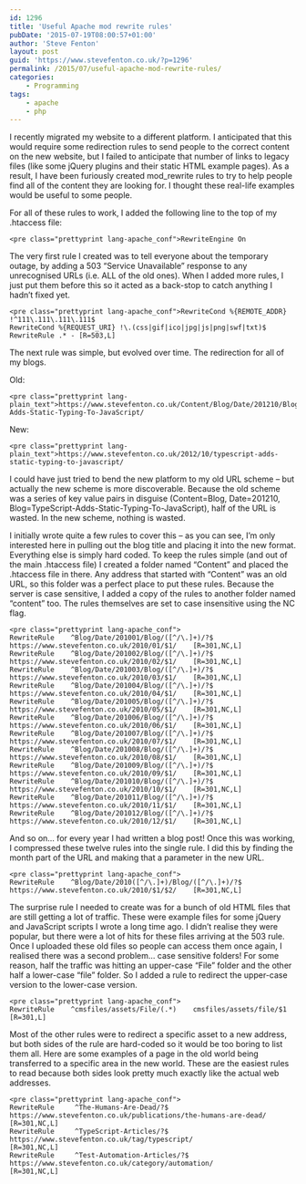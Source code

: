 ```yaml
---
id: 1296
title: 'Useful Apache mod rewrite rules'
pubDate: '2015-07-19T08:00:57+01:00'
author: 'Steve Fenton'
layout: post
guid: 'https://www.stevefenton.co.uk/?p=1296'
permalink: /2015/07/useful-apache-mod-rewrite-rules/
categories:
    - Programming
tags:
    - apache
    - php
---
```


I recently migrated my website to a different platform. I anticipated that this would require some redirection rules to send people to the correct content on the new website, but I failed to anticipate that number of links to legacy files (like some jQuery plugins and their static HTML example pages). As a result, I have been furiously created mod\_rewrite rules to try to help people find all of the content they are looking for. I thought these real-life examples would be useful to some people.

For all of these rules to work, I added the following line to the top of my .htaccess file:

```
<pre class="prettyprint lang-apache_conf">RewriteEngine On
```

The very first rule I created was to tell everyone about the temporary outage, by adding a 503 “Service Unavailable” response to any unrecognised URLs (i.e. ALL of the old ones). When I added more rules, I just put them before this so it acted as a back-stop to catch anything I hadn’t fixed yet.

```
<pre class="prettyprint lang-apache_conf">RewriteCond %{REMOTE_ADDR} !^111\.111\.111\.111$
RewriteCond %{REQUEST_URI} !\.(css|gif|ico|jpg|js|png|swf|txt)$
RewriteRule .* - [R=503,L]
```

The next rule was simple, but evolved over time. The redirection for all of my blogs.

Old:

```
<pre class="prettyprint lang-plain_text">https://www.stevefenton.co.uk/Content/Blog/Date/201210/Blog/TypeScript-Adds-Static-Typing-To-JavaScript/
```

New:

```
<pre class="prettyprint lang-plain_text">https://www.stevefenton.co.uk/2012/10/typescript-adds-static-typing-to-javascript/
```

I could have just tried to bend the new platform to my old URL scheme – but actually the new scheme is more discoverable. Because the old scheme was a series of key value pairs in disguise (Content=Blog, Date=201210, Blog=TypeScript-Adds-Static-Typing-To-JavaScript), half of the URL is wasted. In the new scheme, nothing is wasted.

I initially wrote quite a few rules to cover this – as you can see, I’m only interested here in pulling out the blog title and placing it into the new format. Everything else is simply hard coded. To keep the rules simple (and out of the main .htaccess file) I created a folder named “Content” and placed the .htaccess file in there. Any address that started with “Content” was an old URL, so this folder was a perfect place to put these rules. Because the server is case sensitive, I added a copy of the rules to another folder named “content” too. The rules themselves are set to case insensitive using the NC flag.

```
<pre class="prettyprint lang-apache_conf">
RewriteRule    ^Blog/Date/201001/Blog/([^/\.]+)/?$    https://www.stevefenton.co.uk/2010/01/$1/    [R=301,NC,L] 
RewriteRule    ^Blog/Date/201002/Blog/([^/\.]+)/?$    https://www.stevefenton.co.uk/2010/02/$1/    [R=301,NC,L] 
RewriteRule    ^Blog/Date/201003/Blog/([^/\.]+)/?$    https://www.stevefenton.co.uk/2010/03/$1/    [R=301,NC,L] 
RewriteRule    ^Blog/Date/201004/Blog/([^/\.]+)/?$    https://www.stevefenton.co.uk/2010/04/$1/    [R=301,NC,L] 
RewriteRule    ^Blog/Date/201005/Blog/([^/\.]+)/?$    https://www.stevefenton.co.uk/2010/05/$1/    [R=301,NC,L] 
RewriteRule    ^Blog/Date/201006/Blog/([^/\.]+)/?$    https://www.stevefenton.co.uk/2010/06/$1/    [R=301,NC,L] 
RewriteRule    ^Blog/Date/201007/Blog/([^/\.]+)/?$    https://www.stevefenton.co.uk/2010/07/$1/    [R=301,NC,L] 
RewriteRule    ^Blog/Date/201008/Blog/([^/\.]+)/?$    https://www.stevefenton.co.uk/2010/08/$1/    [R=301,NC,L] 
RewriteRule    ^Blog/Date/201009/Blog/([^/\.]+)/?$    https://www.stevefenton.co.uk/2010/09/$1/    [R=301,NC,L] 
RewriteRule    ^Blog/Date/201010/Blog/([^/\.]+)/?$    https://www.stevefenton.co.uk/2010/10/$1/    [R=301,NC,L] 
RewriteRule    ^Blog/Date/201011/Blog/([^/\.]+)/?$    https://www.stevefenton.co.uk/2010/11/$1/    [R=301,NC,L] 
RewriteRule    ^Blog/Date/201012/Blog/([^/\.]+)/?$    https://www.stevefenton.co.uk/2010/12/$1/    [R=301,NC,L]
```

And so on… for every year I had written a blog post! Once this was working, I compressed these twelve rules into the single rule. I did this by finding the month part of the URL and making that a parameter in the new URL.

```
<pre class="prettyprint lang-apache_conf">
RewriteRule    ^Blog/Date/2010([^/\.]+)/Blog/([^/\.]+)/?$    https://www.stevefenton.co.uk/2010/$1/$2/    [R=301,NC,L]
```

The surprise rule I needed to create was for a bunch of old HTML files that are still getting a lot of traffic. These were example files for some jQuery and JavaScript scripts I wrote a long time ago. I didn’t realise they were popular, but there were a lot of hits for these files arriving at the 503 rule. Once I uploaded these old files so people can access them once again, I realised there was a second problem… case sensitive folders! For some reason, half the traffic was hitting an upper-case “File” folder and the other half a lower-case “file” folder. So I added a rule to redirect the upper-case version to the lower-case version.

```
<pre class="prettyprint lang-apache_conf">
RewriteRule    ^cmsfiles/assets/File/(.*)    cmsfiles/assets/file/$1    [R=301,L]
```

Most of the other rules were to redirect a specific asset to a new address, but both sides of the rule are hard-coded so it would be too boring to list them all. Here are some examples of a page in the old world being transferred to a specific area in the new world. These are the easiest rules to read because both sides look pretty much exactly like the actual web addresses.

```
<pre class="prettyprint lang-apache_conf">
RewriteRule     ^The-Humans-Are-Dead/?$        https://www.stevefenton.co.uk/publications/the-humans-are-dead/   [R=301,NC,L] 
RewriteRule     ^TypeScript-Articles/?$        https://www.stevefenton.co.uk/tag/typescript/                     [R=301,NC,L] 
RewriteRule     ^Test-Automation-Articles/?$   https://www.stevefenton.co.uk/category/automation/                [R=301,NC,L]
```